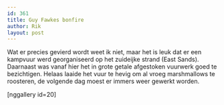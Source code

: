 ```yaml
---
id: 361
title: Guy Fawkes bonfire
author: Rik
layout: post
---
```

Wat er precies gevierd wordt weet ik niet, maar het is leuk dat er een kampvuur werd georganiseerd op het zuideijke strand (East Sands). Daarnaast was vanaf hier het in grote getale afgestoken vuurwerk goed te bezichtigen. Helaas laaide het vuur te hevig om al vroeg marshmallows te roosteren, de volgende dag moest er immers weer gewerkt worden.

[nggallery id=20]